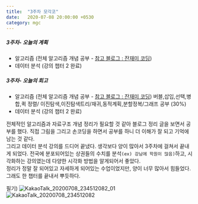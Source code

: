```yaml
---
title:  "3주차 모각코"
date:   2020-07-08 20:00:00 +0530
category: mgc
---
```



##### 3주차- 오늘의 계획
  - 알고리즘 (전체 알고리즘 개념 공부 - [참고 블로그 : 잔재미 코딩](https://www.fun-coding.org/Chapter12-bubblesorting.html))
  - 데이터 분석 (강의 챕터 2 완료)

##### 3주차- 오늘의 회고
  - 알고리즘 (전체 알고리즘 개념 공부 - [참고 블로그 : 잔재미 코딩](https://www.fun-coding.org/Chapter12-bubblesorting.html))
    버블,삽입,선택,병합,퀵 정렬/ 이진탐색,이진탐색트리/재귀,동적계획,분할정복/그래프 공부 (30%)
  - 데이터 분석 (강의 챕터 2 완료)

  전체적인 알고리즘과 자료구조 개념 정리가 필요할 것 같아 블로그 정리 글을 보면서 공부를 했다.
  직접 그림을 그리고 손코딩을 하면서 공부를 하니 더 이해가 잘 되고 기억에 남는 것 같다.  
  그리고 데이터 분석 강의를 드디어 끝냈다. 생각보다 양이 많아서 3주차에 걸쳐서 끝내게 되었다.
  전국에 분포되어있는 상권들의 수치를 분석```(ex) 강남에 학원이 많음)```하고, 시각화하는 강의였는데 다양한 시각화 방법을 알게되어서 좋았다.  
  정리가 정말 잘 되어있고 자세하게 되어있는 수업이었지만, 양이 너무 많아서 힘들었다. 그래도 한 챕터를 끝내서 뿌듯하다.

필기)
![KakaoTalk_20200708_234512082_01](https://user-images.githubusercontent.com/26339800/86933243-4c14fe00-c175-11ea-9bd0-8afa46f0a51a.jpg)
![KakaoTalk_20200708_234512082](https://user-images.githubusercontent.com/26339800/86933251-4e775800-c175-11ea-8799-33116a5bd265.jpg)

  
  
